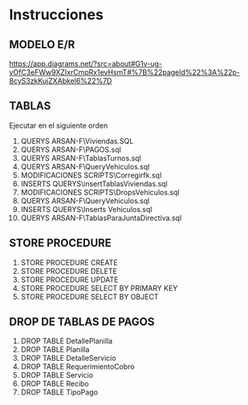 # Instrucciones
## MODELO E/R
https://app.diagrams.net/?src=about#G1v-ug-vOfC3eFWw9XZIxrCmpRx1evHsmT#%7B%22pageId%22%3A%22p-8cyS3zkKujZXAbkel6%22%7D

## TABLAS
Ejecutar en el siguiente orden
1. QUERYS ARSAN-F\Viviendas.SQL
2. QUERYS ARSAN-F\PAGOS.sql
3. QUERYS ARSAN-F\TablasTurnos.sql
4. QUERYS ARSAN-F\QueryVehiculos.sql
5. MODIFICACIONES SCRIPTS\Corregirfk.sql
6. INSERTS QUERYS\insertTablasViviendas.sql
7. MODIFICACIONES SCRIPTS\DropsVehiculos.sql
8. QUERYS ARSAN-F\QueryVehiculos.sql
9. INSERTS QUERYS\Inserts Vehiculos.sql
10. QUERYS ARSAN-F\TablasParaJuntaDirectiva.sql

## STORE PROCEDURE
1. STORE PROCEDURE CREATE
2. STORE PROCEDURE DELETE
3. STORE PROCEDURE UPDATE
4. STORE PROCEDURE SELECT BY PRIMARY KEY
5. STORE PROCEDURE SELECT BY OBJECT

## DROP DE TABLAS DE PAGOS 
1. DROP TABLE DetallePlanilla
2. DROP TABLE Planilla
3. DROP TABLE DetalleServicio
4. DROP TABLE RequerimientoCobro
5. DROP TABLE Servicio
6. DROP TABLE Recibo
7. DROP TABLE TipoPago 